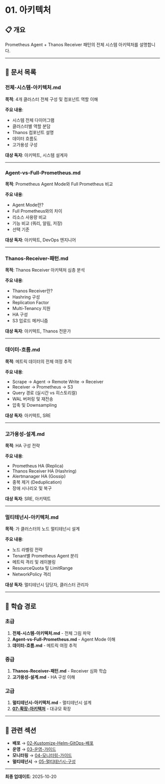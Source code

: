 # 01. 아키텍처

## 📋 개요

Prometheus Agent + Thanos Receiver 패턴의 전체 시스템 아키텍처를 설명합니다.

---

## 📂 문서 목록

### 전체-시스템-아키텍처.md
**목적**: 4개 클러스터 전체 구성 및 컴포넌트 역할 이해

**주요 내용**:
- 시스템 전체 다이어그램
- 클러스터별 역할 분담
- Thanos 컴포넌트 설명
- 데이터 흐름도
- 고가용성 구성

**대상 독자**: 아키텍트, 시스템 설계자

---

### Agent-vs-Full-Prometheus.md
**목적**: Prometheus Agent Mode와 Full Prometheus 비교

**주요 내용**:
- Agent Mode란?
- Full Prometheus와의 차이
- 리소스 사용량 비교
- 기능 비교 (쿼리, 알림, 저장)
- 선택 기준

**대상 독자**: 아키텍트, DevOps 엔지니어

---

### Thanos-Receiver-패턴.md
**목적**: Thanos Receiver 아키텍처 심층 분석

**주요 내용**:
- Thanos Receiver란?
- Hashring 구성
- Replication Factor
- Multi-Tenancy 지원
- HA 구성
- S3 업로드 메커니즘

**대상 독자**: 아키텍트, Thanos 전문가

---

### 데이터-흐름.md
**목적**: 메트릭 데이터의 전체 여정 추적

**주요 내용**:
- Scrape → Agent → Remote Write → Receiver
- Receiver → Prometheus → S3
- Query 경로 (실시간 vs 히스토리컬)
- WAL 버퍼링 및 재전송
- 압축 및 Downsampling

**대상 독자**: 아키텍트, SRE

---

### 고가용성-설계.md
**목적**: HA 구성 전략

**주요 내용**:
- Prometheus HA (Replica)
- Thanos Receiver HA (Hashring)
- Alertmanager HA (Gossip)
- 중복 제거 (Deduplication)
- 장애 시나리오 및 복구

**대상 독자**: SRE, 아키텍트

---

### 멀티테넌시-아키텍처.md
**목적**: 가 클러스터의 노드 멀티테넌시 설계

**주요 내용**:
- 노드 라벨링 전략
- Tenant별 Prometheus Agent 분리
- 메트릭 격리 및 레이블링
- ResourceQuota 및 LimitRange
- NetworkPolicy 격리

**대상 독자**: 멀티테넌시 담당자, 클러스터 관리자

---

## 🎯 학습 경로

### 초급
1. **전체-시스템-아키텍처.md** - 전체 그림 파악
2. **Agent-vs-Full-Prometheus.md** - Agent Mode 이해
3. **데이터-흐름.md** - 메트릭 여정 추적

### 중급
1. **Thanos-Receiver-패턴.md** - Receiver 심화 학습
2. **고가용성-설계.md** - HA 구성 이해

### 고급
1. **멀티테넌시-아키텍처.md** - 멀티테넌시 설계
2. **[07-확장-아키텍처](../07-확장-아키텍처/)** - 대규모 확장

---

## 🔗 관련 섹션

- **배포** → [02-Kustomize-Helm-GitOps-배포](../02-Kustomize-Helm-GitOps-배포/)
- **운영** → [03-운영-가이드](../03-운영-가이드/)
- **모니터링** → [04-모니터링-가이드](../04-모니터링-가이드/)
- **멀티테넌시** → [05-멀티테넌시-구성](../05-멀티테넌시-구성/)

---

**최종 업데이트**: 2025-10-20

